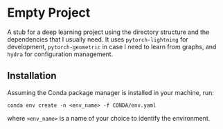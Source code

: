 # Empty Project

A stub for a deep learning project using the directory structure and the dependencies that I usually need. It uses `pytorch-lightning` for development, `pytorch-geometric` in case I need to learn from graphs, and `hydra` for configuration management.

## Installation

Assuming the Conda package manager is installed in your machine, run:

    conda env create -n <env_name> -f CONDA/env.yaml

where `<env_name>` is a name of your choice to identify the environment.